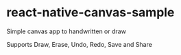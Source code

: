 # react-native-canvas-sample

Simple canvas app to handwritten or draw

Supports Draw, Erase, Undo, Redo, Save and Share
